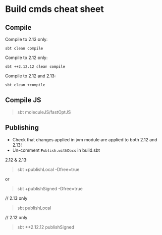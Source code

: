 # Build cmds cheat sheet


## Compile

Compile to 2.13 only:

    sbt clean compile

Compile to 2.12 only:

    sbt ++2.12.12 clean compile

Compile to 2.12 and 2.13:

    sbt clean +compile


## Compile JS

> sbt
> moleculeJS/fastOptJS


## Publishing

- Check that changes applied in jvm module are applied to both 2.12 and 2.13!
- Un-comment `Publish.withDocs` in build.sbt

2.12 & 2.13:
> sbt +publishLocal -Dfree=true

or
 
> sbt +publishSigned -Dfree=true


// 2.13 only
> sbt publishLocal

// 2.12 only
> sbt ++2.12.12 publishSigned


